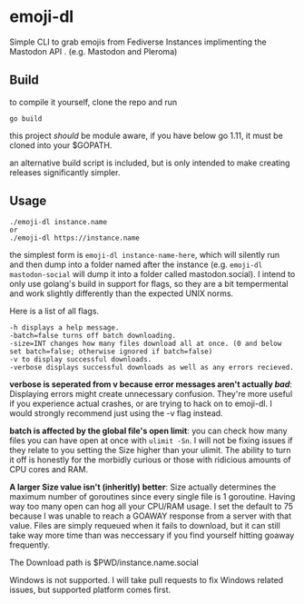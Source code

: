 # emoji-dl
Simple CLI to grab emojis from Fediverse Instances implimenting the Mastodon API
. (e.g. Mastodon and Pleroma)

## Build

to compile it yourself, clone the repo and run

```
go build
```

this project *should* be module aware, if you have below go 1.11, it must be cloned into your $GOPATH.

an alternative build script is included, but is only intended to make creating releases significantly simpler.

## Usage
```
./emoji-dl instance.name
or
./emoji-dl https://instance.name
```

the simplest form is `emoji-dl instance-name-here`, which will silently run and then dump into a folder named after the instance (e.g. `emoji-dl mastodon-social` will dump it into a folder called mastodon.social). I intend to only use golang's build in support for flags, so they are a bit tempermental and work slightly differently than the expected UNIX norms.

Here is a list of all flags.
```
-h displays a help message.
-batch=false turns off batch downloading.
-size=INT changes how many files download all at once. (0 and below set batch=false; otherwise ignored if batch=false)
-v to display successful downloads.
-verbose displays successful downloads as well as any errors recieved.
```

**verbose is seperated from v because error messages aren't actually *bad***: Displaying errors might create unnecessary confusion. They're more useful if you experience actual crashes, or are trying to hack on to emoji-dl. I would strongly recommend just using the -v flag instead.

**batch is affected by the global file's open limit**: you can check how many files you can have open at once with `ulimit -Sn`. I will not be fixing issues if they relate to you setting the Size higher than your ulimit. The ability to turn it off is honestly for the morbidly curious or those with ridicious amounts of CPU cores and RAM.

**A larger Size value isn't (inheritly) better**: Size actually determines the maximum number of goroutines since every single file is 1 goroutine. Having way too many open can hog all your CPU/RAM usage. I set the default to 75 because I was unable to reach a GOAWAY response from a server with that value. Files are simply requeued when it fails to download, but it can still take way more time than was neccessary if you find yourself hitting goaway frequently.

The Download path is $PWD/instance.name.social

Windows is not supported. I will take pull requests to fix Windows related issues, but supported platform comes first.
